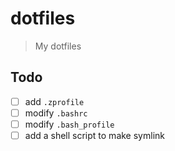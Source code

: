 # dotfiles

> My dotfiles

## Todo

- [ ] add `.zprofile`
- [ ] modify `.bashrc`
- [ ] modify `.bash_profile`
- [ ] add a shell script to make symlink